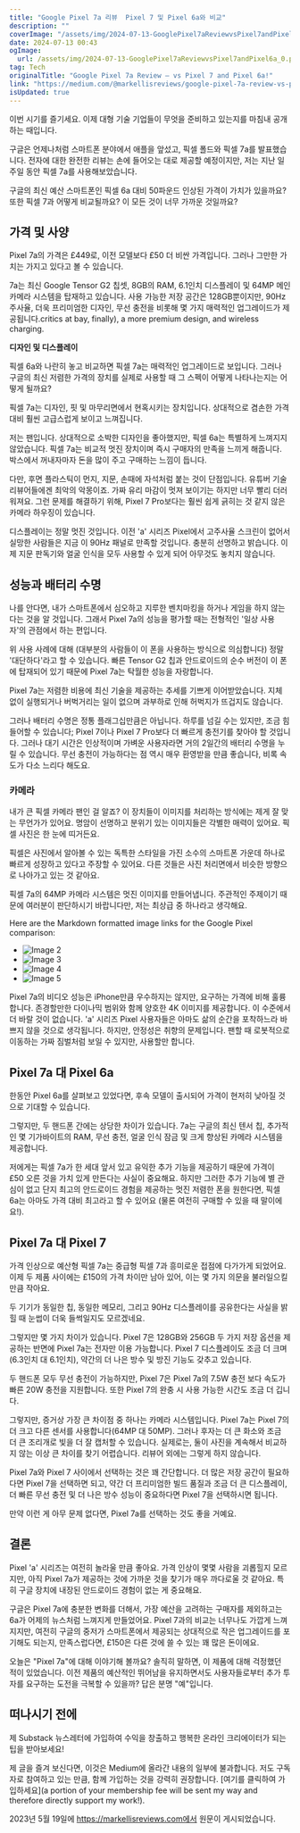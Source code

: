 ```yaml
---
title: "Google Pixel 7a 리뷰  Pixel 7 및 Pixel 6a와 비교"
description: ""
coverImage: "/assets/img/2024-07-13-GooglePixel7aReviewvsPixel7andPixel6a_0.png"
date: 2024-07-13 00:43
ogImage:
  url: /assets/img/2024-07-13-GooglePixel7aReviewvsPixel7andPixel6a_0.png
tag: Tech
originalTitle: "Google Pixel 7a Review — vs Pixel 7 and Pixel 6a!"
link: "https://medium.com/@markellisreviews/google-pixel-7a-review-vs-pixel-7-and-pixel-6a-ab3a656a2c77"
isUpdated: true
---
```


이번 시기를 즐기세요. 이제 대형 기술 기업들이 무엇을 준비하고 있는지를 마침내 공개하는 때입니다.

구글은 언제나처럼 스마트폰 분야에서 애플을 앞섰고, 픽셀 폴드와 픽셀 7a를 발표했습니다. 전자에 대한 완전한 리뷰는 손에 들어오는 대로 제공할 예정이지만, 저는 지난 일주일 동안 픽셀 7a를 사용해보았습니다.

구글의 최신 예산 스마트폰인 픽셀 6a 대비 50파운드 인상된 가격이 가치가 있을까요? 또한 픽셀 7과 어떻게 비교될까요? 이 모든 것이 너무 가까운 것일까요?

<!-- cozy-coder - 수평 -->

<ins class="adsbygoogle"
     style="display:block"
     data-ad-client="ca-pub-4877378276818686"
     data-ad-slot="1107185301"
     data-ad-format="auto"
     data-full-width-responsive="true"></ins>

<script>
     (adsbygoogle = window.adsbygoogle || []).push({});
</script>

## 가격 및 사양

Pixel 7a의 가격은 £449로, 이전 모델보다 £50 더 비싼 가격입니다. 그러나 그만한 가치는 가지고 있다고 볼 수 있습니다.

7a는 최신 Google Tensor G2 칩셋, 8GB의 RAM, 6.1인치 디스플레이 및 64MP 메인 카메라 시스템을 탑재하고 있습니다. 사용 가능한 저장 공간은 128GB뿐이지만, 90Hz 주사율, 더욱 프리미엄한 디자인, 무선 충전을 비롯해 몇 가지 매력적인 업그레이드가 제공됩니다.critics at bay, finally), a more premium design, and wireless charging.

<!-- cozy-coder - 수평 -->

<ins class="adsbygoogle"
     style="display:block"
     data-ad-client="ca-pub-4877378276818686"
     data-ad-slot="1107185301"
     data-ad-format="auto"
     data-full-width-responsive="true"></ins>

<script>
     (adsbygoogle = window.adsbygoogle || []).push({});
</script>

**디자인 및 디스플레이**

픽셀 6a와 나란히 놓고 비교하면 픽셀 7a는 매력적인 업그레이드로 보입니다. 그러나 구글의 최신 저렴한 가격의 장치를 실제로 사용할 때 그 스펙이 어떻게 나타나는지는 어떻게 될까요?

픽셀 7a는 디자인, 핏 및 마무리면에서 현혹시키는 장치입니다. 상대적으로 겸손한 가격 대비 훨씬 고급스럽게 보이고 느껴집니다.

저는 팬입니다. 상대적으로 소박한 디자인을 좋아했지만, 픽셀 6a는 특별하게 느껴지지 않았습니다. 픽셀 7a는 비교적 멋진 장치이며 즉시 구매자의 만족을 느끼게 해줍니다. 박스에서 꺼내자마자 돈을 많이 주고 구매하는 느낌이 듭니다.

<!-- cozy-coder - 수평 -->

<ins class="adsbygoogle"
     style="display:block"
     data-ad-client="ca-pub-4877378276818686"
     data-ad-slot="1107185301"
     data-ad-format="auto"
     data-full-width-responsive="true"></ins>

<script>
     (adsbygoogle = window.adsbygoogle || []).push({});
</script>

다만, 후면 플라스틱이 먼지, 지문, 손때에 자석처럼 붙는 것이 단점입니다. 유튜버 기술 리뷰어들에겐 최악의 악몽이죠. 가짜 유리 마감이 멋져 보이기는 하지만 너무 빨리 더러워져요. 그런 문제를 해결하기 위해, Pixel 7 Pro보다는 훨씬 쉽게 긁히는 것 같지 않은 카메라 하우징이 있습니다.

디스플레이는 정말 멋진 것입니다. 이전 'a' 시리즈 Pixel에서 고주사율 스크린이 없어서 실망한 사람들은 지금 이 90Hz 패널로 만족할 것입니다. 충분히 선명하고 밝습니다. 이제 지문 판독기와 얼굴 인식을 모두 사용할 수 있게 되어 아무것도 놓치지 않습니다.

## 성능과 배터리 수명

나를 안다면, 내가 스마트폰에서 심오하고 지루한 벤치마킹을 하거나 게임을 하지 않는다는 것을 알 것입니다. 그래서 Pixel 7a의 성능을 평가할 때는 전형적인 '일상 사용자'의 관점에서 하는 편입니다.

<!-- cozy-coder - 수평 -->

<ins class="adsbygoogle"
     style="display:block"
     data-ad-client="ca-pub-4877378276818686"
     data-ad-slot="1107185301"
     data-ad-format="auto"
     data-full-width-responsive="true"></ins>

<script>
     (adsbygoogle = window.adsbygoogle || []).push({});
</script>

위 사용 사례에 대해 (대부분의 사람들이 이 폰을 사용하는 방식으로 의심합니다) 정말 '대단하다'라고 할 수 있습니다. 빠른 Tensor G2 칩과 안드로이드의 순수 버전이 이 폰에 탑재되어 있기 때문에 Pixel 7a는 탁월한 성능을 자랑합니다.

Pixel 7a는 저렴한 비용에 최신 기술을 제공하는 추세를 기쁘게 이어받았습니다. 지체 없이 실행되거나 버벅거리는 일이 없으며 과부하로 인해 허벅지가 뜨겁지도 않습니다.

그러나 배터리 수명은 정통 플래그십만큼은 아닙니다. 하루를 넘길 수는 있지만, 조금 힘들어할 수 있습니다; Pixel 7이나 Pixel 7 Pro보다 더 빠르게 충전기를 찾아야 할 것입니다. 그러나 대기 시간은 인상적이며 가벼운 사용자라면 거의 2일간의 배터리 수명을 누릴 수 있습니다. 무선 충전이 가능하다는 점 역시 매우 환영받을 만큼 좋습니다, 비록 속도가 다소 느리다 해도요.

### 카메라

<!-- cozy-coder - 수평 -->

<ins class="adsbygoogle"
     style="display:block"
     data-ad-client="ca-pub-4877378276818686"
     data-ad-slot="1107185301"
     data-ad-format="auto"
     data-full-width-responsive="true"></ins>

<script>
     (adsbygoogle = window.adsbygoogle || []).push({});
</script>

내가 큰 픽셀 카메라 팬인 걸 알죠? 이 장치들이 이미지를 처리하는 방식에는 제게 잘 맞는 무언가가 있어요. 명암이 선명하고 분위기 있는 이미지들은 각별한 매력이 있어요. 픽셀 사진은 한 눈에 띠거든요.

픽셀은 사진에서 알아볼 수 있는 독특한 스타일을 가진 소수의 스마트폰 가운데 하나로 빠르게 성장하고 있다고 주장할 수 있어요. 다른 것들은 사진 처리면에서 비슷한 방향으로 나아가고 있는 것 같아요.

픽셀 7a의 64MP 카메라 시스템은 멋진 이미지를 만들어냅니다. 주관적인 주제이기 때문에 여러분이 판단하시기 바랍니다만, 저는 최상급 중 하나라고 생각해요.

<!-- cozy-coder - 수평 -->

<ins class="adsbygoogle"
     style="display:block"
     data-ad-client="ca-pub-4877378276818686"
     data-ad-slot="1107185301"
     data-ad-format="auto"
     data-full-width-responsive="true"></ins>

<script>
     (adsbygoogle = window.adsbygoogle || []).push({});
</script>

Here are the Markdown formatted image links for the Google Pixel comparison:

- ![Image 2](/assets/img/2024-07-13-GooglePixel7aReviewvsPixel7andPixel6a_2.png)
- ![Image 3](/assets/img/2024-07-13-GooglePixel7aReviewvsPixel7andPixel6a_3.png)
- ![Image 4](/assets/img/2024-07-13-GooglePixel7aReviewvsPixel7andPixel6a_4.png)
- ![Image 5](/assets/img/2024-07-13-GooglePixel7aReviewvsPixel7andPixel6a_5.png)

<!-- cozy-coder - 수평 -->

<ins class="adsbygoogle"
     style="display:block"
     data-ad-client="ca-pub-4877378276818686"
     data-ad-slot="1107185301"
     data-ad-format="auto"
     data-full-width-responsive="true"></ins>

<script>
     (adsbygoogle = window.adsbygoogle || []).push({});
</script>

Pixel 7a의 비디오 성능은 iPhone만큼 우수하지는 않지만, 요구하는 가격에 비해 훌륭합니다. 존경할만한 다이나믹 범위와 함께 양호한 4K 이미지를 제공합니다. 이 수준에서 더 바랄 것이 없습니다. 'a' 시리즈 Pixel 사용자들은 아마도 삶의 순간을 포착하느라 바쁘지 않을 것으로 생각됩니다. 하지만, 안정성은 취향의 문제입니다. 팬할 때 로봇적으로 이동하는 가짜 짐벌처럼 보일 수 있지만, 사용할만 합니다.

## Pixel 7a 대 Pixel 6a

한동안 Pixel 6a를 살펴보고 있었다면, 후속 모델이 출시되어 가격이 현저히 낮아질 것으로 기대할 수 있습니다.

그렇지만, 두 핸드폰 간에는 상당한 차이가 있습니다. 7a는 구글의 최신 텐서 칩, 추가적인 몇 기가바이트의 RAM, 무선 충전, 얼굴 인식 잠금 및 크게 향상된 카메라 시스템을 제공합니다.

<!-- cozy-coder - 수평 -->

<ins class="adsbygoogle"
     style="display:block"
     data-ad-client="ca-pub-4877378276818686"
     data-ad-slot="1107185301"
     data-ad-format="auto"
     data-full-width-responsive="true"></ins>

<script>
     (adsbygoogle = window.adsbygoogle || []).push({});
</script>

저에게는 픽셀 7a가 한 세대 앞서 있고 유익한 추가 기능을 제공하기 때문에 가격이 £50 오른 것을 가치 있게 만든다는 사실이 중요해요. 하지만 그러한 추가 기능에 별 관심이 없고 단지 최고의 안드로이드 경험을 제공하는 멋진 저렴한 폰을 원한다면, 픽셀 6a는 아마도 가격 대비 최고라고 할 수 있어요 (물론 여전히 구매할 수 있을 때 말이에요!).

## Pixel 7a 대 Pixel 7

가격 인상으로 예산형 픽셀 7a는 중급형 픽셀 7과 흥미로운 접점에 다가가게 되었어요. 이제 두 제품 사이에는 £150의 가격 차이만 남아 있어, 이는 몇 가지 의문을 불러일으킬 만큼 작아요.

두 기기가 동일한 칩, 동일한 메모리, 그리고 90Hz 디스플레이를 공유한다는 사실을 밝힐 때 눈썹이 더욱 들썩일지도 모르겠네요.

<!-- cozy-coder - 수평 -->

<ins class="adsbygoogle"
     style="display:block"
     data-ad-client="ca-pub-4877378276818686"
     data-ad-slot="1107185301"
     data-ad-format="auto"
     data-full-width-responsive="true"></ins>

<script>
     (adsbygoogle = window.adsbygoogle || []).push({});
</script>

그렇지만 몇 가지 차이가 있습니다. Pixel 7은 128GB와 256GB 두 가지 저장 옵션을 제공하는 반면에 Pixel 7a는 전자만 이용 가능합니다. Pixel 7 디스플레이도 조금 더 크며(6.3인치 대 6.1인치), 약간의 더 나은 방수 및 방진 기능도 갖추고 있습니다.

두 핸드폰 모두 무선 충전이 가능하지만, Pixel 7은 Pixel 7a의 7.5W 충전 보다 속도가 빠른 20W 충전을 지원합니다. 또한 Pixel 7의 완충 시 사용 가능한 시간도 조금 더 깁니다.

그렇지만, 증거상 가장 큰 차이점 중 하나는 카메라 시스템입니다. Pixel 7a는 Pixel 7의 더 크고 다른 센서를 사용합니다(64MP 대 50MP). 그러나 후자는 더 큰 화소와 조금 더 큰 조리개로 빛을 더 잘 캡처할 수 있습니다. 실제로는, 둘이 사진을 계속해서 비교하지 않는 이상 큰 차이를 찾기 어렵습니다. 리뷰어 외에는 그렇게 하지 않습니다.

Pixel 7a와 Pixel 7 사이에서 선택하는 것은 꽤 간단합니다. 더 많은 저장 공간이 필요하다면 Pixel 7을 선택하면 되고, 약간 더 프리미엄한 빌드 품질과 조금 더 큰 디스플레이, 더 빠른 무선 충전 및 더 나은 방수 성능이 중요하다면 Pixel 7을 선택하시면 됩니다.

<!-- cozy-coder - 수평 -->

<ins class="adsbygoogle"
     style="display:block"
     data-ad-client="ca-pub-4877378276818686"
     data-ad-slot="1107185301"
     data-ad-format="auto"
     data-full-width-responsive="true"></ins>

<script>
     (adsbygoogle = window.adsbygoogle || []).push({});
</script>

만약 이런 게 아무 문제 없다면, Pixel 7a를 선택하는 것도 좋을 거예요.

## 결론

Pixel 'a' 시리즈는 여전히 놀라울 만큼 좋아요. 가격 인상이 몇몇 사람을 괴롭힐지 모르지만, 아직 Pixel 7a가 제공하는 것에 가까운 것을 찾기가 매우 까다로울 것 같아요. 특히 구글 장치에 내장된 안드로이드 경험이 없는 게 중요해요.

구글은 Pixel 7a에 충분한 변화를 더해서, 가장 예산을 고려하는 구매자를 제외하고는 6a가 어제의 뉴스처럼 느껴지게 만들었어요. Pixel 7과의 비교는 너무나도 가깝게 느껴지지만, 여전히 구글의 중저가 스마트폰에서 제공되는 상대적으로 작은 업그레이드를 포기해도 되는지, 만족스럽다면, £150은 다른 것에 쓸 수 있는 꽤 많은 돈이에요.

<!-- cozy-coder - 수평 -->

<ins class="adsbygoogle"
     style="display:block"
     data-ad-client="ca-pub-4877378276818686"
     data-ad-slot="1107185301"
     data-ad-format="auto"
     data-full-width-responsive="true"></ins>

<script>
     (adsbygoogle = window.adsbygoogle || []).push({});
</script>

오늘은 "Pixel 7a"에 대해 이야기해 볼까요? 솔직히 말하면, 이 제품에 대해 걱정했던 적이 있었습니다. 이전 제품의 예산적인 뛰어남을 유지하면서도 사용자들로부터 추가 투자를 요구하는 도전을 극복할 수 있을까? 답은 분명 "예"입니다.

## 떠나시기 전에

제 Substack 뉴스레터에 가입하여 수익을 창출하고 행복한 온라인 크리에이터가 되는 팁을 받아보세요!

제 글을 즐겨 보신다면, 이것은 Medium에 올라간 내용의 일부에 불과합니다. 저도 구독자로 참여하고 있는 만큼, 함께 가입하는 것을 강력히 권장합니다. [여기를 클릭하여 가입하세요](a portion of your membership fee will be sent my way and therefore directly support my work!).

<!-- cozy-coder - 수평 -->

<ins class="adsbygoogle"
     style="display:block"
     data-ad-client="ca-pub-4877378276818686"
     data-ad-slot="1107185301"
     data-ad-format="auto"
     data-full-width-responsive="true"></ins>

<script>
     (adsbygoogle = window.adsbygoogle || []).push({});
</script>

2023년 5월 19일에 https://markellisreviews.com에서 원문이 게시되었습니다.
